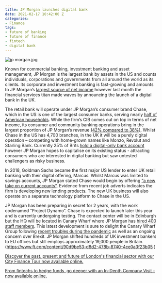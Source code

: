 ```yaml
---
title: JP Morgan launches digital bank
date: 2021-02-17 10:42:00 Z
categories:
- Finance
tags:
- future of banking
- future of finance
- fintech
- digital bank
---
```


![jp morgan.jpg](/uploads/jp%20morgan.jpg)

Known for commercial banking, investment banking and asset management, JP Morgan is the largest bank by assets in the US and counts individuals, corporations and governments from all around the world as its clients. Its corporate and investment banking is fast-growing and amounts to JP Morgan’s [largest source of net income](https://www.investopedia.com/how-jpmorgan-makes-money-4798002) however last month the financial services titan made waves by announcing the launch of a digital bank in the UK.

The retail bank will operate under JP Morgan’s consumer brand Chase, which in the US is one of the largest consumer banks, serving nearly [half of American households](https://www.theguardian.com/business/2021/jan/27/jp-morgan-to-launch-digital-bank-in-uk). While the firm’s CIB comes out on top in terms of net income, its consumer and community banking operations bring in the largest proportion of JP Morgan’s revenue [(42% compared to 38%)](https://www.investopedia.com/how-jpmorgan-makes-money-4798002). Whilst Chase in the US has 4,700 branches, in the UK it will be a purely digital operation – competing with home-grown names like Monzo, Revolut and Starling Bank. Currently 25% of Brits [hold a digital-only bank account](https://www.verdict.co.uk/digital-only-bank-finder/) however JP Morgan hopes to capitalise on its existing status - attracting consumers who are interested in digital banking but saw untested challengers as risky business.

In 2018, Goldman Sachs became the first major US lender to enter UK retail banking with their digital offering, Marcus. Whilst Marcus was limited to savings accounts, JP Morgan stated Chase would begin by offering [“a new take on current accounts”](https://www.ft.com/content/90d9be53-d8d2-478b-8740-4ce0a3f23b05). Evidence from recent job adverts indicates the firm is developing new lending products. The new UK business will also operate on a separate technology platform to Chase in the US.

JP Morgan has been preparing in secret for 2 years, with the work codenamed “Project Dynamo”. Chase is expected to launch later this year and is currently undergoing testing. The contact center will be in Edinburgh but the HQ will be located in Canary Wharf where JP Morgan has [hired 400 staff members](https://www.theguardian.com/business/2021/jan/27/jp-morgan-to-launch-digital-bank-in-uk). 
This latest development is sure to delight the Canary Wharf Group following [recent troubles during the pandemic](https://www.insiderlondon.com/blog/the-future-of-londons-business-districts/) as well as an ongoing concern over Brexit. JP Morgan shifted hundreds of UK investment bankers to EU offices but still employs approximately 19,000 people in Britain. (https://www.ft.com/content/90d9be53-d8d2-478b-8740-4ce0a3f23b05 )

[Discover the past, present and future of London's financial sector with our City Finance Tour now available online. ](https://www.insiderlondon.com/london/educational-tours/london-finance-walking-tour/)

[From fintechs to hedge funds, go deeper with an In-Depth Company Visit - now available online.](https://www.insiderlondon.com/london/company-visits/)